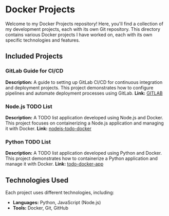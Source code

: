 # Docker Projects

Welcome to my Docker Projects repository! Here, you'll find a collection of my development projects, each with its own Git repository. This directory contains various Docker projects I have worked on, each with its own specific technologies and features.

## Included Projects

### GitLab Guide for CI/CD

**Description:** A guide to setting up GitLab CI/CD for continuous integration and deployment projects. This project demonstrates how to configure pipelines and automate deployment processes using GitLab.
**Link:** [GITLAB](https://github.com/melih0132/DOCKER/tree/main/GITLAB)

### Node.js TODO List

**Description:** A TODO list application developed using Node.js and Docker. This project focuses on containerizing a Node.js application and managing it with Docker.
**Link:** [nodejs-todo-docker](https://github.com/melih0132/DOCKER/tree/main/nodejs-todo-docker)

### Python TODO List

**Description:** A TODO list application developed using Python and Docker. This project demonstrates how to containerize a Python application and manage it with Docker.
**Link:** [todo-docker-app](https://github.com/melih0132/DOCKER/tree/main/todo-docker-app)

## Technologies Used

Each project uses different technologies, including:

- **Languages:** Python, JavaScript (Node.js)
- **Tools:** Docker, Git, GitHub
